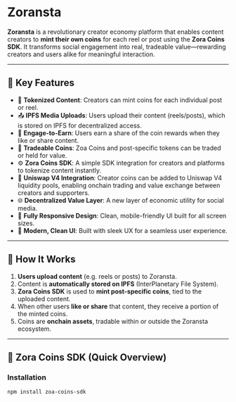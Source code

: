 # Zoransta

**Zoransta** is a revolutionary creator economy platform that enables content creators to **mint their own coins** for each reel or post using the **Zora Coins SDK**. It transforms social engagement into real, tradeable value—rewarding creators and users alike for meaningful interaction.

---

## 🌟 Key Features

- 🎥 **Tokenized Content**: Creators can mint coins for each individual post or reel.
- 📤 **IPFS Media Uploads**: Users upload their content (reels/posts), which is stored on IPFS for decentralized access.
- 💸 **Engage-to-Earn**: Users earn a share of the coin rewards when they like or share content.
- 🔁 **Tradeable Coins**: Zoa Coins and post-specific tokens can be traded or held for value.
- ⚙️ **Zora Coins SDK**: A simple SDK integration for creators and platforms to tokenize content instantly.
- 🔄 **Uniswap V4 Integration**: Creator coins can be added to Uniswap V4 liquidity pools, enabling onchain trading and value exchange between creators and supporters.
- 🌐 **Decentralized Value Layer**: A new layer of economic utility for social media.
- 📱 **Fully Responsive Design**: Clean, mobile-friendly UI built for all screen sizes.
- 🧼 **Modern, Clean UI**: Built with sleek UX for a seamless user experience.

---

## 🔧 How It Works

1. **Users upload content** (e.g. reels or posts) to Zoransta.
2. Content is **automatically stored on IPFS** (InterPlanetary File System).
3. **Zora Coins SDK** is used to **mint post-specific coins**, tied to the uploaded content.
4. When other users **like or share** that content, they receive a portion of the minted coins.
5. Coins are **onchain assets**, tradable within or outside the Zoransta ecosystem.

---

## 🧱 Zora Coins SDK (Quick Overview)

### Installation

```bash
npm install zoa-coins-sdk
